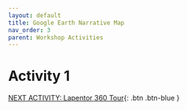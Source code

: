 ```yaml
---
layout: default
title: Google Earth Narrative Map
nav_order: 3
parent: Workshop Activities
---
```


# Activity 1

[NEXT ACTIVITY: Lapentor 360 Tour](activity-lapentor.html){: .btn .btn-blue }
